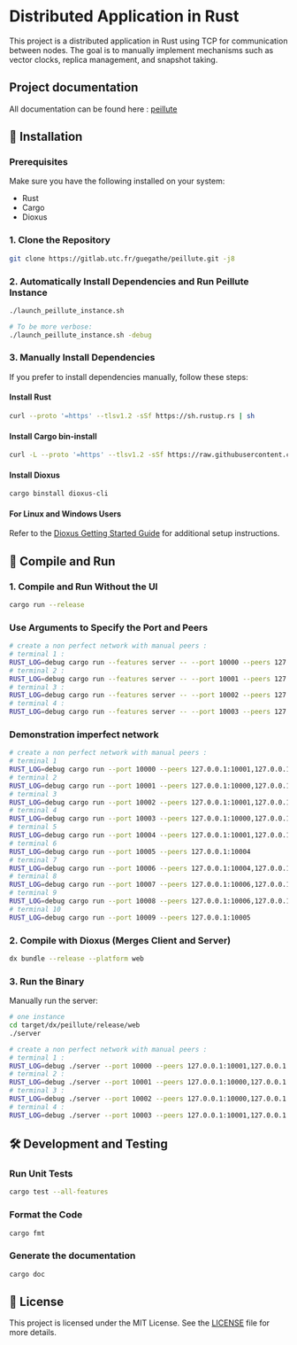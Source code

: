# Distributed Application in Rust

This project is a distributed application in Rust using TCP for communication between nodes. The goal is to manually implement mechanisms such as vector clocks, replica management, and snapshot taking.

## Project documentation

All documentation can be found here : [peillute](https://guegathe.gitlab.utc.fr/peillute/doc/peillute/)

## 🚀 Installation

### Prerequisites

Make sure you have the following installed on your system:
- Rust
- Cargo
- Dioxus

### 1. Clone the Repository

```sh
git clone https://gitlab.utc.fr/guegathe/peillute.git -j8
```

### 2. Automatically Install Dependencies and Run Peillute Instance

```sh
./launch_peillute_instance.sh

# To be more verbose:
./launch_peillute_instance.sh -debug
```

### 3. Manually Install Dependencies

If you prefer to install dependencies manually, follow these steps:

#### Install Rust

```sh
curl --proto '=https' --tlsv1.2 -sSf https://sh.rustup.rs | sh
```

#### Install Cargo bin-install

```sh
curl -L --proto '=https' --tlsv1.2 -sSf https://raw.githubusercontent.com/cargo-bins/cargo-binstall/main/install-from-binstall-release.sh | bash
```

#### Install Dioxus

```sh
cargo binstall dioxus-cli
```

#### For Linux and Windows Users

Refer to the [Dioxus Getting Started Guide](https://dioxuslabs.com/learn/0.6/getting_started/#) for additional setup instructions.

## 🚀 Compile and Run

### 1. Compile and Run Without the UI

```sh
cargo run --release
```

### Use Arguments to Specify the Port and Peers

```sh
# create a non perfect network with manual peers :
# terminal 1 :
RUST_LOG=debug cargo run --features server -- --port 10000 --peers 127.0.0.1:10001,127.0.0.1:10002
# terminal 2 :
RUST_LOG=debug cargo run --features server -- --port 10001 --peers 127.0.0.1:10000,127.0.0.1:10002
# terminal 3 :
RUST_LOG=debug cargo run --features server -- --port 10002 --peers 127.0.0.1:10000,127.0.0.1:10001
# terminal 4 :
RUST_LOG=debug cargo run --features server -- --port 10003 --peers 127.0.0.1:10001,127.0.0.1:10002
```

### Demonstration imperfect network

```sh
# create a non perfect network with manual peers :
# terminal 1
RUST_LOG=debug cargo run --port 10000 --peers 127.0.0.1:10001,127.0.0.1:10003
# terminal 2
RUST_LOG=debug cargo run --port 10001 --peers 127.0.0.1:10000,127.0.0.1:10002,127.0.0.1:10004
# terminal 3
RUST_LOG=debug cargo run --port 10002 --peers 127.0.0.1:10001,127.0.0.1:10003
# terminal 4
RUST_LOG=debug cargo run --port 10003 --peers 127.0.0.1:10000,127.0.0.1:10002
# terminal 5
RUST_LOG=debug cargo run --port 10004 --peers 127.0.0.1:10001,127.0.0.1:10006,127.0.0.1:10005
# terminal 6
RUST_LOG=debug cargo run --port 10005 --peers 127.0.0.1:10004
# terminal 7
RUST_LOG=debug cargo run --port 10006 --peers 127.0.0.1:10004,127.0.0.1:10007,127.0.0.1:10008
# terminal 8
RUST_LOG=debug cargo run --port 10007 --peers 127.0.0.1:10006,127.0.0.1:10008
# terminal 9
RUST_LOG=debug cargo run --port 10008 --peers 127.0.0.1:10006,127.0.0.1:10007
# terminal 10
RUST_LOG=debug cargo run --port 10009 --peers 127.0.0.1:10005
```


### 2. Compile with Dioxus (Merges Client and Server)

```sh
dx bundle --release --platform web
```

### 3. Run the Binary

Manually run the server:

```sh
# one instance
cd target/dx/peillute/release/web
./server

# create a non perfect network with manual peers :
# terminal 1 :
RUST_LOG=debug ./server --port 10000 --peers 127.0.0.1:10001,127.0.0.1:10002
# terminal 2 :
RUST_LOG=debug ./server --port 10001 --peers 127.0.0.1:10000,127.0.0.1:10002
# terminal 3 :
RUST_LOG=debug ./server --port 10002 --peers 127.0.0.1:10000,127.0.0.1:10001
# terminal 4 :
RUST_LOG=debug ./server --port 10003 --peers 127.0.0.1:10001,127.0.0.1:10002
```

## 🛠️ Development and Testing

### Run Unit Tests

```sh
cargo test --all-features
```

### Format the Code

```sh
cargo fmt
```

### Generate the documentation

```sh
cargo doc
```

## 📜 License

This project is licensed under the MIT License. See the [LICENSE](LICENSE) file for more details.
